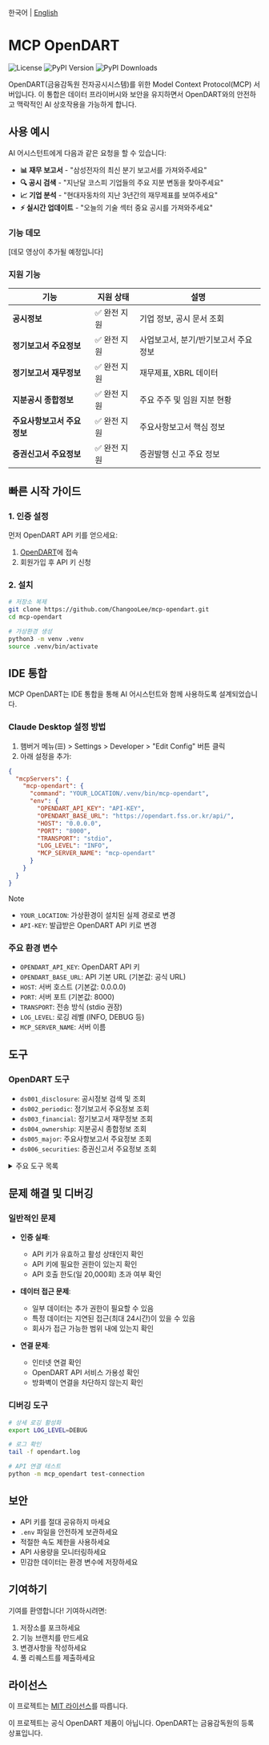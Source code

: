한국어 | [English](README_en.md)

# MCP OpenDART

![License](https://img.shields.io/github/license/ChangooLee/mcp-opendart)
![PyPI Version](https://img.shields.io/pypi/v/mcp-opendart)
![PyPI Downloads](https://img.shields.io/pypi/dm/mcp-opendart)

OpenDART(금융감독원 전자공시시스템)를 위한 Model Context Protocol(MCP) 서버입니다. 이 통합은 데이터 프라이버시와 보안을 유지하면서 OpenDART와의 안전하고 맥락적인 AI 상호작용을 가능하게 합니다.

## 사용 예시

AI 어시스턴트에게 다음과 같은 요청을 할 수 있습니다:

- **📊 재무 보고서** - "삼성전자의 최신 분기 보고서를 가져와주세요"
- **🔍 공시 검색** - "지난달 코스피 기업들의 주요 지분 변동을 찾아주세요"
- **📈 기업 분석** - "현대자동차의 지난 3년간의 재무제표를 보여주세요"
- **⚡ 실시간 업데이트** - "오늘의 기술 섹터 중요 공시를 가져와주세요"

### 기능 데모

[데모 영상이 추가될 예정입니다]

### 지원 기능

| 기능 | 지원 상태 | 설명 |
|---------|---------------|-------------|
| **공시정보** | ✅ 완전 지원 | 기업 정보, 공시 문서 조회 |
| **정기보고서 주요정보** | ✅ 완전 지원 | 사업보고서, 분기/반기보고서 주요 정보 |
| **정기보고서 재무정보** | ✅ 완전 지원 | 재무제표, XBRL 데이터 |
| **지분공시 종합정보** | ✅ 완전 지원 | 주요 주주 및 임원 지분 현황 |
| **주요사항보고서 주요정보** | ✅ 완전 지원 | 주요사항보고서 핵심 정보 |
| **증권신고서 주요정보** | ✅ 완전 지원 | 증권발행 신고 주요 정보 |

## 빠른 시작 가이드

### 1. 인증 설정

먼저 OpenDART API 키를 얻으세요:

1. [OpenDART](https://opendart.fss.or.kr/)에 접속
2. 회원가입 후 API 키 신청


### 2. 설치

```bash
# 저장소 복제
git clone https://github.com/ChangooLee/mcp-opendart.git
cd mcp-opendart

# 가상환경 생성
python3 -m venv .venv
source .venv/bin/activate

```

## IDE 통합

MCP OpenDART는 IDE 통합을 통해 AI 어시스턴트와 함께 사용하도록 설계되었습니다.

### Claude Desktop 설정 방법

1. 햄버거 메뉴(☰) > Settings > Developer > "Edit Config" 버튼 클릭
2. 아래 설정을 추가:

```json
{
  "mcpServers": {
    "mcp-opendart": {
      "command": "YOUR_LOCATION/.venv/bin/mcp-opendart",
      "env": {
        "OPENDART_API_KEY": "API-KEY",
        "OPENDART_BASE_URL": "https://opendart.fss.or.kr/api/",
        "HOST": "0.0.0.0",
        "PORT": "8000",
        "TRANSPORT": "stdio",
        "LOG_LEVEL": "INFO",
        "MCP_SERVER_NAME": "mcp-opendart"
      }
    }
  }
}
```

> [!NOTE]
> - `YOUR_LOCATION`: 가상환경이 설치된 실제 경로로 변경
> - `API-KEY`: 발급받은 OpenDART API 키로 변경

### 주요 환경 변수

- `OPENDART_API_KEY`: OpenDART API 키
- `OPENDART_BASE_URL`: API 기본 URL (기본값: 공식 URL)
- `HOST`: 서버 호스트 (기본값: 0.0.0.0)
- `PORT`: 서버 포트 (기본값: 8000)
- `TRANSPORT`: 전송 방식 (stdio 권장)
- `LOG_LEVEL`: 로깅 레벨 (INFO, DEBUG 등)
- `MCP_SERVER_NAME`: 서버 이름

## 도구

### OpenDART 도구

- `ds001_disclosure`: 공시정보 검색 및 조회
- `ds002_periodic`: 정기보고서 주요정보 조회
- `ds003_financial`: 정기보고서 재무정보 조회
- `ds004_ownership`: 지분공시 종합정보 조회
- `ds005_major`: 주요사항보고서 주요정보 조회
- `ds006_securities`: 증권신고서 주요정보 조회

<details>
<summary>주요 도구 목록</summary>

| 카테고리 | 도구 |
|----------|-------|
| **공시정보** | `get_corporation_code_by_name`, `get_disclosure_list`, `get_corporation_info`, `get_disclosure_document`, `get_corporation_code` |
| **정기보고서 주요정보** | `get_annual_report`, `get_quarterly_report`, `get_semi_annual_report` |
| **정기보고서 재무정보** | `get_single_acnt`, `get_multi_acnt`, `get_xbrl_file`, `get_single_acc`, `get_xbrl_taxonomy`, `get_single_index`, `get_multi_index` |
| **지분공시 종합정보** | `get_major_shareholders`, `get_executive_holdings` |
| **주요사항보고서 주요정보** | `get_major_reports`, `get_business_reports` |
| **증권신고서 주요정보** | `get_securities_filing`, `get_prospectus` |

</details>

## 문제 해결 및 디버깅

### 일반적인 문제

- **인증 실패**:
  - API 키가 유효하고 활성 상태인지 확인
  - API 키에 필요한 권한이 있는지 확인
  - API 호출 한도(일 20,000회) 초과 여부 확인

- **데이터 접근 문제**:
  - 일부 데이터는 추가 권한이 필요할 수 있음
  - 특정 데이터는 지연된 접근(최대 24시간)이 있을 수 있음
  - 회사가 접근 가능한 범위 내에 있는지 확인

- **연결 문제**:
  - 인터넷 연결 확인
  - OpenDART API 서비스 가용성 확인
  - 방화벽이 연결을 차단하지 않는지 확인

### 디버깅 도구

```bash
# 상세 로깅 활성화
export LOG_LEVEL=DEBUG

# 로그 확인
tail -f opendart.log

# API 연결 테스트
python -m mcp_opendart test-connection
```

## 보안

- API 키를 절대 공유하지 마세요
- `.env` 파일을 안전하게 보관하세요
- 적절한 속도 제한을 사용하세요
- API 사용량을 모니터링하세요
- 민감한 데이터는 환경 변수에 저장하세요

## 기여하기

기여를 환영합니다! 기여하시려면:

1. 저장소를 포크하세요
2. 기능 브랜치를 만드세요
3. 변경사항을 작성하세요
4. 풀 리퀘스트를 제출하세요

## 라이선스

이 프로젝트는 [MIT 라이선스](LICENSE)를 따릅니다.

이 프로젝트는 공식 OpenDART 제품이 아닙니다. OpenDART는 금융감독원의 등록 상표입니다. 